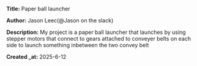 **Title:** Paper ball launcher

**Author:** Jason Leec(@Jason on the slack)

**Description:** My project is a paper ball launcher that launches by using stepper motors that connect to gears attached to conveyer belts on each side to launch something inbetween the two convey belt

**Created _at:** 2025-6-12
